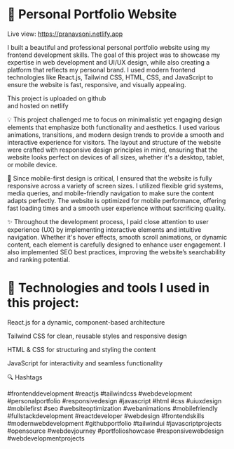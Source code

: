 # 🚀 Personal Portfolio Website

Live view: https://pranavsoni.netlify.app

I built a beautiful and professional personal portfolio website using my frontend development skills. The goal of this project was to showcase my expertise in web development and UI/UX design, while also creating a platform that reflects my personal brand. I used modern frontend technologies like React.js, Tailwind CSS, HTML, CSS, and JavaScript to ensure the website is fast, responsive, and visually appealing. 

This project is uploaded on github <br />
and hosted on netlify

💡 This project challenged me to focus on minimalistic yet engaging design elements that emphasize both functionality and aesthetics. I used various animations, transitions, and modern design trends to provide a smooth and interactive experience for visitors. The layout and structure of the website were crafted with responsive design principles in mind, ensuring that the website looks perfect on devices of all sizes, whether it's a desktop, tablet, or mobile device.

📱 Since mobile-first design is critical, I ensured that the website is fully responsive across a variety of screen sizes. I utilized flexible grid systems, media queries, and mobile-friendly navigation to make sure the content adapts perfectly. The website is optimized for mobile performance, offering fast loading times and a smooth user experience without sacrificing quality.

✨ Throughout the development process, I paid close attention to user experience (UX) by implementing interactive elements and intuitive navigation. Whether it's hover effects, smooth scroll animations, or dynamic content, each element is carefully designed to enhance user engagement. I also implemented SEO best practices, improving the website’s searchability and ranking potential.

# 🔧 Technologies and tools I used in this project:

React.js for a dynamic, component-based architecture

Tailwind CSS for clean, reusable styles and responsive design

HTML & CSS for structuring and styling the content

JavaScript for interactivity and seamless functionality


🔍 Hashtags

#frontenddevelopment #reactjs #tailwindcss #webdevelopment #personalportfolio #responsivedesign #javascript #html #css #uiuxdesign #mobilefirst #seo #websiteoptimization #webanimations #mobilefriendly #fullstackdevelopment #reactdeveloper #webdesign #frontendskills #modernwebdevelopment #githubportfolio #tailwindui #javascriptprojects #opensource #webdevjourney #portfolioshowcase #responsivewebdesign #webdevelopmentprojects
